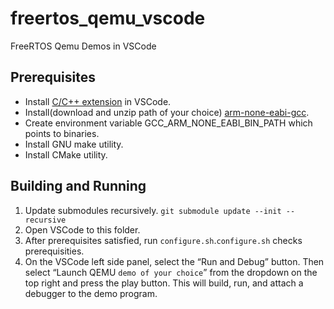 # freertos_qemu_vscode
FreeRTOS Qemu Demos in VSCode

## Prerequisites
* Install [C/C++ extension](https://marketplace.visualstudio.com/items?itemName=ms-vscode.cpptools) in VSCode.
* Install(download and unzip path of your choice) [arm-none-eabi-gcc](https://developer.arm.com/tools-and-software/open-source-software/developer-tools/gnu-toolchain/gnu-rm/downloads).
* Create environment variable GCC_ARM_NONE_EABI_BIN_PATH which points to binaries.
* Install GNU make utility.
* Install CMake utility.

## Building and Running
1. Update submodules recursively. ```git submodule update --init --recursive```
2. Open VSCode to this folder.
3. After prerequisites satisfied, run ```configure.sh```.```configure.sh``` checks prerequisities.
4. On the VSCode left side panel, select the “Run and Debug” button. Then select “Launch QEMU ```demo of your choice```” from the dropdown on the top right and press the play button. This will build, run, and attach a debugger to the demo program.

